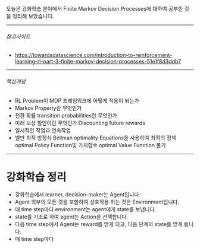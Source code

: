 오늘은 강화학습 분야에서 Finite Markov Decision Processes에 대하여 공부한 것을 정리해 보았습니다.



---

###### 참고사이트

- https://towardsdatascience.com/introduction-to-reinforcement-learning-rl-part-3-finite-markov-decision-processes-51e1f8d3ddb7

----

###### 핵심개념

- RL Problem이 MDP 프레임워크에 어떻게 적용이 되는가
- Markov Property란 무엇인가
- 전환 확률 transition probabilities란 무엇인가
- 미래 보상 할인이란 무엇인가 Discounting future rewards
- 일시적인 작업과 연속작업
- 벨만 최적 방정식 Bellman optimality Equations을 사용하여 최적의 정책 optimal Policy Function및 가치함수 optimal Value Function 풀기

---



# 강화학습 정리

- 강화학습에서 learner, decision-maker는 Agent입니다.
- Agent 외부의 모든 것을 포함하여 상호작용 하는 것은 Environment입니다.
- 매 time step마다 environment는 agent에게 state를 보냅니다.
- state를 기초로 하여 agent는 Action을 선택합니다.
- 다음 time step에서 Agent는 reward를 받게 되고, 다음 단계의 state를 받게 됩니다.
- 매 time step마다 
































































